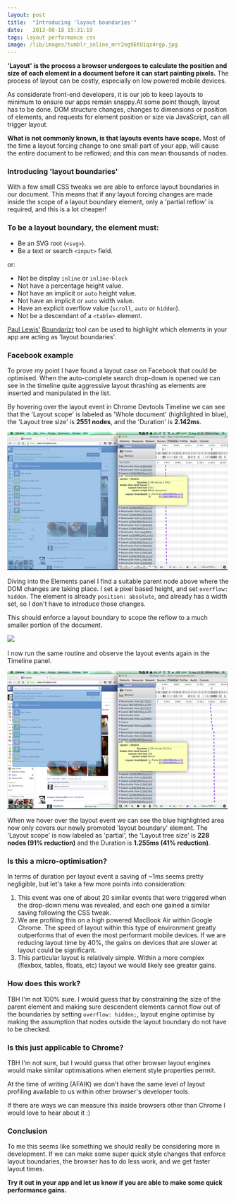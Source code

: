 ```yaml
---
layout: post
title:  "Introducing 'layout boundaries'"
date:   2013-08-18 19:31:19
tags: layout performance css
image: /lib/images/tumblr_inline_mrr2eg96tU1qz4rgp.jpg
---
```

**'Layout' is the process a browser undergoes to calculate the position and size of each element in a document before it can start painting pixels.** The process of layout can be costly, especially on low powered mobile devices.

As considerate front-end developers, it is our job to keep layouts to minimum to ensure our apps remain snappy.At some point though, layout has to be done. DOM structure changes, changes to dimensions or position of elements, and requests for element position or size via JavaScript, can all trigger layout.

**What is not commonly known, is that layouts events have scope.** Most of the time a layout forcing change to one small part of your app, will cause the entire document to be reflowed; and this can mean thousands of nodes.

### Introducing 'layout boundaries'

With a few small CSS tweaks we are able to enforce layout boundaries in our document. This means that if any layout forcing changes are made inside the scope of a layout boundary element, only a 'partial reflow' is required, and this is a lot cheaper!

### To be a layout boundary, the element must:

* Be an SVG root (`<svg>`).
* Be a text or search `<input>` field.

or:

* Not be display `inline` or `inline-block`
* Not have a percentage height value.
* Not have an implicit or `auto` height value.
* Not have an implicit or `auto` width value.
* Have an explicit overflow value (`scroll`, `auto` or `hidden`).
* Not be a descendant of a `<table>` element.

[Paul Lewis'](http://twitter.com/aerotwist) [Boundarizr](https://github.com/paullewis/Boundarizr/) tool can be used to highlight which elements in your app are acting as 'layout boundaries'.

### Facebook example

To prove my point I have found a layout case on Facebook that could be optimised. When the auto-complete search drop-down is opened we can see in the timeline quite aggressive layout thrashing as elements are inserted and manipulated in the list.

By hovering over the layout event in Chrome Devtools Timeline we can see that the 'Layout scope' is labeled as 'Whole document' (highlighted in blue), the 'Layout tree size' is <strong>2551 nodes</strong>, and the 'Duration' is <strong>2.142ms</strong>.

![](/lib/images/tumblr_inline_mrqznjskX21qz4rgp.png)

Diving into the Elements panel I find a suitable parent node above where the DOM changes are taking place. I set a pixel based height, and set `overflow: hidden`. The element is already `position: absolute`, and already has a width set, so I don't have to introduce those changes.

This should enforce a layout boundary to scope the reflow to a much smaller portion of the document.

![](http://media.tumblr.com/0528190a3695e5d19d8bd7461acb9002/tumblr_inline_mrqzqdvZFv1qz4rgp.png)

I now run the same routine and observe the layout events again in the Timeline panel.

![](/lib/images/tumblr_inline_mrqzqyIsDu1qz4rgp.png)

When we hover over the layout event we can see the blue highlighted area now only covers our newly promoted 'layout boundary' element. The 'Layout scope' is now labeled as 'partial', the 'Layout tree size' is **228 nodes (91% reduction)** and the Duration is **1.255ms (41% reduction)**.

### Is this a micro-optimisation?

In terms of duration per layout event a saving of ~1ms seems pretty negligible, but let's take a few more points into consideration:

1. This event was one of about 20 similar events that were triggered when the drop-down menu was revealed, and each one gained a similar saving following the CSS tweak.
2. We are profiling this on a high powered MacBook Air within Google Chrome. The speed of layout within this type of environment greatly outperforms that of even the most performant mobile devices. If we are reducing layout time by 40%, the gains on devices that are slower at layout could be significant.
3. This particular layout is relatively simple. Within a more complex (flexbox, tables, floats, etc) layout we would likely see greater gains.

### How does this work?

TBH I'm not 100% sure. I would guess that by constraining the size of the parent element and making sure descendent elements cannot flow out of the boundaries by setting `overflow: hidden;`, layout engine optimise by making the assumption that nodes outside the layout boundary do not have to be checked.

### Is this just applicable to Chrome?

TBH I'm not sure, but I would guess that other browser layout engines would make similar optimisations when element style properties permit.

At the time of writing (AFAIK) we don't have the same level of layout profiling available to us within other browser's developer tools.

If there are ways we can measure this inside browsers other than Chrome I would love to hear about it :)

### Conclusion

To me this seems like something we should really be considering more in development. If we can make some super quick style changes that enforce layout boundaries, the browser has to do less work, and we get faster layout times.

**Try it out in your app and let us know if you are able to make some quick performance gains.**